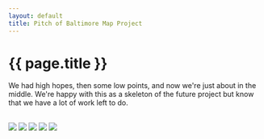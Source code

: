 ```yaml
---
layout: default
title: Pitch of Baltimore Map Project
---
```



{{ page.title }}
================

<body>
We had high hopes, then some low points, and now we're just about in the middle. We're happy with this as a skeleton of the future project but know that we have a lot of work left to do.

<br/>
<br/>

![](http://karahmel.github.io/Blog/images/baroriginal.jpeg)
![](http://karahmel.github.io/Blog/images/neighborhoodsoriginal.png)
![](http://karahmel.github.io/Blog/images/nothingshowsup.png)
![](http://karahmel.github.io/Blog/images/itsallgone.png)
![](http://karahmel.github.io/Blog/images/thebreakpointthroughmaybe/png)
